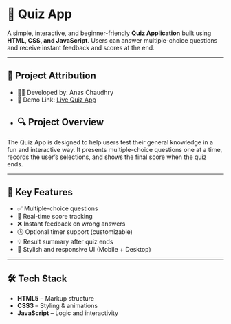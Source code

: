 # 🧠 Quiz App

A simple, interactive, and beginner-friendly **Quiz Application** built using **HTML, CSS, and JavaScript**. Users can answer multiple-choice questions and receive instant feedback and scores at the end.

---

## 📌 Project Attribution

- 👨‍💻 Developed by: Anas Chaudhry  
- 🔗 Demo Link: [Live Quiz App](https://quiz-app-199.netlify.app/)
- ## 🔍 Project Overview

The Quiz App is designed to help users test their general knowledge in a fun and interactive way. It presents multiple-choice questions one at a time, records the user’s selections, and shows the final score when the quiz ends.

---

## 🌟 Key Features

- ✅ Multiple-choice questions
- 🧠 Real-time score tracking
- ❌ Instant feedback on wrong answers
- 🕒 Optional timer support (customizable)
- 💡 Result summary after quiz ends
- 🎨 Stylish and responsive UI (Mobile + Desktop)

---

## 🛠️ Tech Stack

- **HTML5** – Markup structure  
- **CSS3** – Styling & animations  
- **JavaScript** – Logic and interactivity
